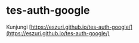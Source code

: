 # tes-auth-google
Kunjungi [https://eszuri.github.io/tes-auth-google/](https://eszuri.github.io/tes-auth-google/) 
